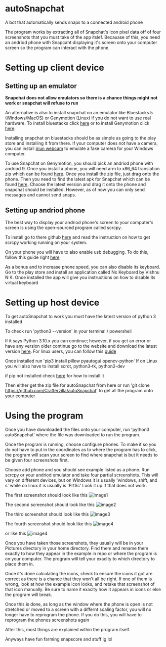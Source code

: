 # autoSnapchat
A bot that automatically sends snaps to a connected android phone

The program works by extracting all of Snapchat's icon pixel data off of four screenshots
that you must take of the app itslef. Becauase of this, you need an andriod phone with Snapcaht displaying it's screen onto your computer screen so the program can interact with the phone.
# Setting up client device

## Setting up an emulator
**Snapchat does not allow emulators so there is a chance things might not work or snapchat will
refuse to run**

An alternative is also to install snapchat on an emulator like Bluestacks 5 (Windows/MacOS)
or Genymotion (Linux) if you do not want to use real hardware. To install bluestacks click [here](https://www.bluestacks.com/download.html) or to install 
Genymotion click [here](https://www.genymotion.com/download/).

Installing snapchat on bluestacks should be as simple as going to the play store and installing it
from there. If your computer does not have a camera, you can install [iriun webcam](https://iriun.com/) to emulate a fake camera for your Windows computer.

To use Snapchat on Genymotion, you should pick an andriod phone with andriod 9. Once you install
a phone, you will need arm to x86_64 translation zip which can be found [here](https://github.com/m9rco/Genymotion_ARM_Translation).
Once you install the zip file, just drag onto the phone. Then you need to find the latest apk for 
Snapchat which can be found [here](https://www.apkmirror.com/?post_type=app_release&searchtype=apk&s=snapchat). Choose the latest version and drag it onto the phone and snapchat should be installed.
However, as of now you can only send messages and cannot send snaps.

## Setting up andriod phone
The best way to display your andriod phone's screen to your computer's screen is using
the open-sourced program called scrcpy.

To install go to there github [here](https://github.com/Genymobile/scrcpy) and read the instruction on how to get scrcpy working running on your system.

On your phone you will have to also enable usb debugging. To do this, follow this guide right [here](https://developer.android.com/studio/command-line/adb#Enabling)

As a bonus and to increase phone speed, you can also disable its keyboard. Go to the play store and
install an application called No Keyboard by Vishnu N K. Once installed the app will give you instructions on how to disable its virtual keyboard

# Setting up host device

To get autoSnapchat to work you must have the latest version of python 3 installed

To check run 'python3 --version' in your terminal / powershell

If it says Python 3.10.x you can continue; however, if you get an error or
have any version older continue go to the website and download the latest version [here](https://www.python.org/downloads/). For linux users, you can follow this [guide](https://opensource.com/article/20/4/install-python-linux)

Once installed run 'pip3 install pillow pyautogui opencv-python'
If on Linux you will also have to install scrot, python3-tk,  python3-dev


if pip not installed check [here](https://pip.pypa.io/en/stable/installation/) for how to install it

Then either get the zip file for autoSnapchat from here or run 
'git clone https://github.com/Crafterzilla/autoSnapchat' to get all the program onto your computer

# Using the program

Once you have downloaded the files onto your computer, run 'python3 autoSnapchat' where the file was downloaded to run the program.

Once the program is running, choose configure phones. To make it so you do not have to put in the coordinates as to where the program has to click, the program will scan your screen to find where snapchat is but it needs to be given four screenshots first.

Choose add phone and you should see example listed as a phone.
Run scrcpy or your andriod emulator and take four partial screenshots. This will vary on different devices, but on Windows it is usually 'windows, shift, and s' while on linux it is usually is 'PrtSc' 
Look it up if that does not work.

The first screenshot should look like this 
![image1](exampleScreenShots/phone1.png)

The second screenshot should look like this 
![image2](exampleScreenShots/phone2.png)

The third screenshot should look like this 
![image3](exampleScreenShots/phone3.png)

The fourth screenshot should look like this 
![image4](exampleScreenShots/phone4_Version1.png)

or like this
![image4](exampleScreenShots/phone4_Version2.png)

Once you have taken those screenshots, they usually will be in your Pictures directory in your home directory. Find them and rename them exactly to how they appear in the example in repo or where the program is on your computer. The program will tell your exaclty to which directory to place them in.

Once it's done calculating the icons, check to ensure the icons it got are correct as there is a chance that they won't all be right. If one of them is wrong, look at how the example icon looks, and retake that screenshot of that icon manually. Be sure to name it exaclty how it appears in icons or else the program will break.

Once this is done, as long as the window where the phone is open is not stretched or moved to a screen with a differnt scaling factor, you will no longer have to reprogram the phone. If you do this, you will have to reprogram the phones screenshots again

After this, most things are explained within the program itself.

Anyways have fun farming snapscore and stuff ig lol
